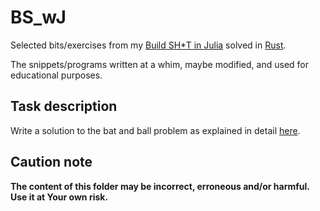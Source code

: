 # BS_wJ

Selected bits/exercises from my [Build SH\*T in Julia](https://b-lukaszuk.github.io/BS_wJ_eng/) solved in [Rust](https://www.rust-lang.org/).

The snippets/programs written at a whim, maybe modified, and used for educational purposes.

## Task description

Write a solution to the bat and ball problem as explained in detail [here](https://b-lukaszuk.github.io/BS_wJ_eng/bat_and_ball.html).

## Caution note

**The content of this folder may be incorrect, erroneous and/or harmful. Use it at Your own risk.**
